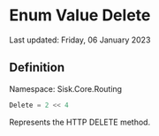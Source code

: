 # Enum Value Delete
Last updated: Friday, 06 January 2023

## Definition
Namespace: Sisk.Core.Routing

```csharp
Delete = 2 << 4
```

Represents the HTTP DELETE method.

